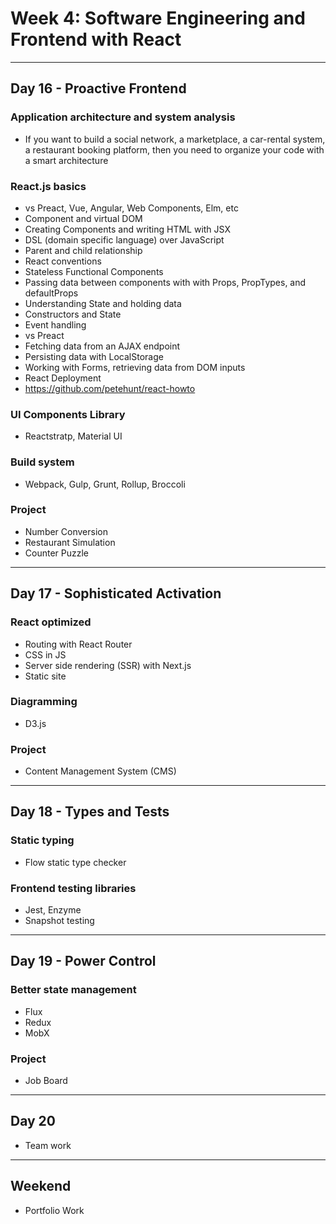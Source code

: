 # Week 4: Software Engineering and Frontend with React

--------------------------------------------------------------------------------

## Day 16 - Proactive Frontend

### Application architecture and system analysis

- If you want to build a social network, a marketplace, a car-rental system, a restaurant booking platform, then you need to organize your code with a smart architecture

### React.js basics

- vs Preact, Vue, Angular, Web Components, Elm, etc
- Component and virtual DOM
- Creating Components and writing HTML with JSX
- DSL (domain specific language) over JavaScript
- Parent and child relationship
- React conventions
- Stateless Functional Components
- Passing data between components with with Props, PropTypes, and defaultProps
- Understanding State and holding data
- Constructors and State
- Event handling
- vs Preact
- Fetching data from an AJAX endpoint
- Persisting data with LocalStorage
- Working with Forms, retrieving data from DOM inputs
- React Deployment
- https://github.com/petehunt/react-howto

### UI Components Library

- Reactstratp, Material UI

### Build system

- Webpack, Gulp, Grunt, Rollup, Broccoli

### Project

- Number Conversion
- Restaurant Simulation
- Counter Puzzle

--------------------------------------------------------------------------------

## Day 17 - Sophisticated Activation

### React optimized

- Routing with React Router
- CSS in JS
- Server side rendering (SSR) with Next.js
- Static site

### Diagramming

- D3.js

### Project

- Content Management System (CMS)

--------------------------------------------------------------------------------

## Day 18 - Types and Tests

### Static typing

- Flow static type checker

### Frontend testing libraries

- Jest, Enzyme
- Snapshot testing

--------------------------------------------------------------------------------

## Day 19 - Power Control

### Better state management

- Flux
- Redux
- MobX

### Project

- Job Board

--------------------------------------------------------------------------------

## Day 20

- Team work

--------------------------------------------------------------------------------

## Weekend

- Portfolio Work

